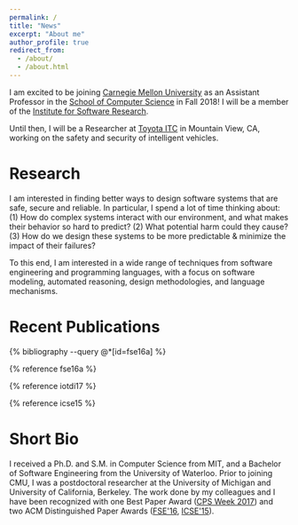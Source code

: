 ```yaml
---
permalink: /
title: "News"
excerpt: "About me"
author_profile: true
redirect_from: 
  - /about/
  - /about.html
---
```


I am excited to be joining [Carnegie Mellon University](https://www.cmu.edu/) as an Assistant Professor in the [School of Computer Science](http://www.cs.cmu.edu/) in Fall 2018! I will be a member of the [Institute for Software Research](http://www.isri.cmu.edu/).

Until then, I will be a Researcher at [Toyota ITC](http://www.us.toyota-itc.com/) in Mountain View, CA, working on the safety and security of intelligent vehicles.

Research
======

I am interested in finding better ways to design software systems that are safe, secure and reliable. In particular, I spend a lot of time thinking about: (1) How do complex systems interact with our environment, and what makes their behavior so hard to predict? (2) What potential harm could they cause? (3) How do we design these systems to be more predictable & minimize the impact of their failures?

To this end, I am interested in a wide range of techniques from software engineering and programming languages, with a focus on software modeling, automated reasoning, design methodologies, and language mechanisms.

Recent Publications
======

{% bibliography --query @*[id=fse16a] %}

{% reference fse16a %}

{% reference iotdi17 %}

{% reference icse15 %}

Short Bio
======

I received a Ph.D. and S.M. in Computer Science from MIT, and a Bachelor of Software Engineering from the University of Waterloo. Prior to joining CMU, I was a postdoctoral researcher at the University of Michigan and University of California, Berkeley. The work done by my colleagues and I have been recognized with one Best Paper Award ([CPS Week 2017](https://cpsweek2017.ece.cmu.edu/)) and two ACM Distinguished Paper Awards ([FSE'16](http://www.cs.ucdavis.edu/fse2016/), [ICSE'15](http://2015.icse-conferences.org/)).

